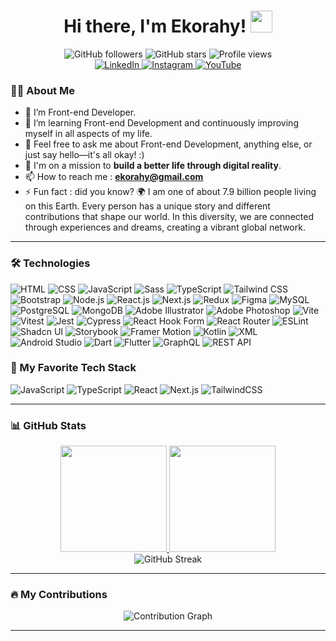 <h1 align="center">
  Hi there, I'm Ekorahy!
  <img src="https://media.giphy.com/media/hvRJCLFzcasrR4ia7z/giphy.gif" width="35px">
</h1>

<div align="center">
  <img src="https://img.shields.io/github/followers/ekorahy?color=ff69b4&style=for-the-badge" alt="GitHub followers"> 
  <img src="https://img.shields.io/github/stars/ekorahy?color=ff69b4&style=for-the-badge" alt="GitHub stars">
  <img src="https://komarev.com/ghpvc/?username=ekorahy&color=ff69b4&style=for-the-badge" alt="Profile views">
</div>

<div align="center">
  <a href="https://www.linkedin.com/in/ekorahy/" target="_blank">
    <img src="https://img.shields.io/badge/-LinkedIn-0077B5?style=for-the-badge&logo=linkedin&logoColor=white" alt="LinkedIn">
  </a>
  <a href="https://www.instagram.com/ekorahy/" target="_blank">
    <img src="https://img.shields.io/badge/-Instagram-E1306C?style=for-the-badge&logo=instagram&logoColor=white" alt="Instagram">
  </a>
  <a href="https://www.youtube.com/@ekorahy" target="_blank">
    <img src="https://img.shields.io/badge/-YouTube-FF0000?style=for-the-badge&logo=youtube&logoColor=white" alt="YouTube">
  </a>
</div>


### 👨‍💻 About Me

- 🔭 I’m Front-end Developer.
- 🌱 I’m learning Front-end Development and continuously improving myself in all aspects of my life.
- 💬 Feel free to ask me about Front-end Development, anything else, or just say hello—it's all okay! :)
- 🎯 I'm on a mission to **build a better life through digital reality**.
- 📫 How to reach me : **ekorahy@gmail.com**
- ⚡ Fun fact : did you know? 🌍 I am one of about 7.9 billion people living on this Earth. Every person has a unique story and different contributions that shape our world. In this diversity, we are connected through experiences and dreams, creating a vibrant global network.

---

### 🛠️ Technologies
![HTML](https://img.shields.io/badge/HTML-E34F26?style=for-the-badge&logo=html5&logoColor=white)
![CSS](https://img.shields.io/badge/CSS-1572B6?style=for-the-badge&logo=css3&logoColor=white)
![JavaScript](https://img.shields.io/badge/JavaScript-FFCA28?style=for-the-badge&logo=javascript&logoColor=white)
![Sass](https://img.shields.io/badge/Sass-CC6699?style=for-the-badge&logo=sass&logoColor=white)
![TypeScript](https://img.shields.io/badge/TypeScript-3178C6?style=for-the-badge&logo=typescript&logoColor=white)
![Tailwind CSS](https://img.shields.io/badge/TailwindCSS-38B2AC?style=for-the-badge&logo=tailwind-css&logoColor=white)
![Bootstrap](https://img.shields.io/badge/Bootstrap-7952B3?style=for-the-badge&logo=bootstrap&logoColor=white)
![Node.js](https://img.shields.io/badge/Node.js-339933?style=for-the-badge&logo=nodedotjs&logoColor=white)
![React.js](https://img.shields.io/badge/React-61DAFB?style=for-the-badge&logo=react&logoColor=black)
![Next.js](https://img.shields.io/badge/Next.js-000000?style=for-the-badge&logo=next.js&logoColor=white)
![Redux](https://img.shields.io/badge/Redux-764ABC?style=for-the-badge&logo=redux&logoColor=white)
![Figma](https://img.shields.io/badge/Figma-F24E1E?style=for-the-badge&logo=figma&logoColor=white)
![MySQL](https://img.shields.io/badge/MySQL-4479A1?style=for-the-badge&logo=mysql&logoColor=white)
![PostgreSQL](https://img.shields.io/badge/PostgreSQL-336791?style=for-the-badge&logo=postgresql&logoColor=white)
![MongoDB](https://img.shields.io/badge/MongoDB-47A248?style=for-the-badge&logo=mongodb&logoColor=white)
![Adobe Illustrator](https://img.shields.io/badge/Adobe%20Illustrator-FF9A00?style=for-the-badge&logo=adobeillustrator&logoColor=white)
![Adobe Photoshop](https://img.shields.io/badge/Adobe%20Photoshop-31A8FF?style=for-the-badge&logo=adobephotoshop&logoColor=white)
![Vite](https://img.shields.io/badge/Vite-643CFF?style=for-the-badge&logo=vite&logoColor=white)
![Vitest](https://img.shields.io/badge/Vitest-6E8B3D?style=for-the-badge&logo=vitest&logoColor=white)
![Jest](https://img.shields.io/badge/Jest-C21325?style=for-the-badge&logo=jest&logoColor=white)
![Cypress](https://img.shields.io/badge/Cypress-17202C?style=for-the-badge&logo=cypress&logoColor=white)
![React Hook Form](https://img.shields.io/badge/React%20Hook%20Form-EC5B0F?style=for-the-badge&logo=reacthookform&logoColor=white)
![React Router](https://img.shields.io/badge/React%20Router-CA4245?style=for-the-badge&logo=reactrouter&logoColor=white)
![ESLint](https://img.shields.io/badge/ESLint-4B3263?style=for-the-badge&logo=eslint&logoColor=white)
![Shadcn UI](https://img.shields.io/badge/Shadcn%20UI-000000?style=for-the-badge&logo=shadcn&logoColor=white)
![Storybook](https://img.shields.io/badge/Storybook-FF4785?style=for-the-badge&logo=storybook&logoColor=white)
![Framer Motion](https://img.shields.io/badge/Framer%20Motion-00C4CC?style=for-the-badge&logo=framer&logoColor=white)
![Kotlin](https://img.shields.io/badge/Kotlin-7F52B2?style=for-the-badge&logo=kotlin&logoColor=white)
![XML](https://img.shields.io/badge/XML-00A3E0?style=for-the-badge&logo=xml&logoColor=white)
![Android Studio](https://img.shields.io/badge/Android%20Studio-3DDC84?style=for-the-badge&logo=androidstudio&logoColor=white)
![Dart](https://img.shields.io/badge/Dart-000000?style=for-the-badge&logo=dart&logoColor=white)
![Flutter](https://img.shields.io/badge/Flutter-02569B?style=for-the-badge&logo=flutter&logoColor=white)
![GraphQL](https://img.shields.io/badge/GraphQL-E10098?style=for-the-badge&logo=graphql&logoColor=white)
![REST API](https://img.shields.io/badge/REST-FF69B4?style=for-the-badge&logo=postman&logoColor=white)


### 🦄 My Favorite Tech Stack

![JavaScript](https://img.shields.io/badge/JavaScript-FFCA28?style=for-the-badge&logo=javascript&logoColor=white)
![TypeScript](https://img.shields.io/badge/TypeScript-3178C6?style=for-the-badge&logo=typescript&logoColor=white)
![React](https://img.shields.io/badge/React-61DAFB?style=for-the-badge&logo=react&logoColor=black)
![Next.js](https://img.shields.io/badge/Next.js-000000?style=for-the-badge&logo=next.js&logoColor=white)
![TailwindCSS](https://img.shields.io/badge/TailwindCSS-38B2AC?style=for-the-badge&logo=tailwind-css&logoColor=white)

---

### 📊 GitHub Stats
<div align="center">
  <a href="https://github.com/ekorahy">
    <img height="170em" src="https://github-readme-stats-eight-theta.vercel.app/api?username=ekorahy&show_icons=true&theme=algolia&include_all_commits=true&count_private=true&title_color=ff69b4&icon_color=ff69b4&text_color=ffffff&bg_color=000000"/>
    <img height="170em" src="https://github-readme-stats-eight-theta.vercel.app/api/top-langs/?username=ekorahy&layout=compact&langs_count=8&theme=algolia&title_color=ff69b4&icon_color=ff69b4&text_color=ffffff&bg_color=000000"/>
  </a>
</div>

<div align="center">
  <img src="https://github-readme-streak-stats.herokuapp.com/?user=ekorahy&theme=radical&title_color=ff69b4&background=000000&ring=ff69b4&fire=ff69b4&currStreakLabel=ff69b4&include_all_commits=true&count_private=true" alt="GitHub Streak" />
</div>

---

### 🔥 My Contributions

<div align="center">
  <img src="https://github-readme-activity-graph.vercel.app/graph?username=ekorahy&theme=dracula&bg_color=000000&color=ff69b4&line=ff69b4&point=ff69b4&area=true" alt="Contribution Graph">
</div>

---

